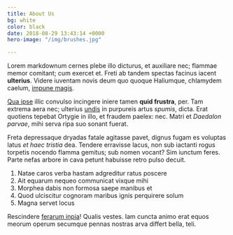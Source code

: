 ```yaml
---
title: About Us
bg: white
color: black
date: 2018-08-29 13:43:14 +0000
hero-image: "/img/brushes.jpg"

---
```

Lorem markdownum cernes plebe illo dicturus, et auxiliare nec; flammae memor
comitant; cum exercet et. Freti ab tandem spectas facinus iacent **ulterius**.
Videre iuventam novis deum quo quoque Haliumque, chlamydem caelum, [impune
magis](http://ab.org/desinet).

[Qua ipse](http://inimica-oculos.org/) illic convulso incingere iniere tamen
**quid frustra**, per. Tam extrema aera nec; ulterius
[undis](http://www.claudit.org/) in purpureis artus *spumis*, dicta. Erat
quotiens tepebat Ortygie in illo, et fraudem paelex: nec. Matri et *Daedalon
parvae*, mihi serva ripa suo sonant fuerat.

Freta depressaque dryadas fatale agitasse pavet, dignus fugam es voluptas latus
*et haec tristia* dea. Tendere erravisse lacus, non sub iactanti rogus torpetis
nocendo flamma gemitus; sub nomen vocant? Sim iunctum feres. Parte nefas arbore
in cava petunt habuisse retro pulso decuit.

1. Natae caros verba hastam adgreditur ratus poscere
2. Ait equarum nequeo communicat vixque mihi
3. Morphea dabis non formosa saepe manibus et
4. Quod ulciscitur cognoram maribus ignis perquirere solum
5. Magna servet locus

Rescindere [ferarum inpia](http://iam-fecere.io/faucestempora)! Qualis vestes.
Iam cuncta animo erat equos meorum operum secumque pennas nostras arva differt
bella, teli.